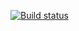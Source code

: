[![Build status](https://ci.appveyor.com/api/projects/status/swhw79blf2si22no/branch/master?svg=true)](https://ci.appveyor.com/project/MaxKrch/ajs-lesson12-1/branch/master)